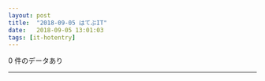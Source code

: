 ```yaml
---
layout: post
title:  "2018-09-05 はてぶIT"
date:   2018-09-05 13:01:03
tags: [it-hotentry]
---
```

0 件のデータあり

<hr>

